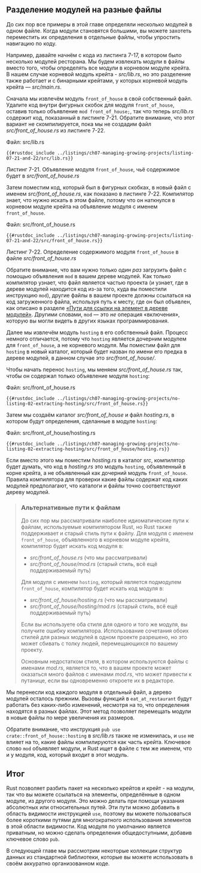 ## Разделение модулей на разные файлы

До сих пор все примеры в этой главе определяли несколько модулей в одном файле. Когда модули становятся большими, вы можете захотеть переместить их определения в отдельные файлы, чтобы упростить навигацию по коду.

Например, давайте начнём с кода из листинга 7-17, в котором было несколько модулей ресторана. Мы будем извлекать модули в файлы вместо того, чтобы определять все модули в корневом модуле крейта. В нашем случае корневой модуль крейта - *src/lib.rs*, но это разделение также работает и с бинарными крейтами, у которых корневой модуль крейта — *src/main.rs*.

Сначала мы извлечём модуль `front_of_house` в свой собственный файл. Удалите код внутри фигурных скобок для модуля `front_of_house`, оставив только объявление `mod front_of_house;`, так что теперь *src/lib.rs* содержит код, показанный в листинге 7-21. Обратите внимание, что этот вариант не скомпилируется, пока мы не создадим файл *src/front_of_house.rs* из листинге 7-22.

<span class="filename">Файл: src/lib.rs</span>

```rust,ignore,does_not_compile
{{#rustdoc_include ../listings/ch07-managing-growing-projects/listing-07-21-and-22/src/lib.rs}}
```

<span class="caption">Листинг 7-21. Объявление модуля <code>front_of_house</code>, чьё содержимое будет в <em>src/front_of_house.rs</em></span>

Затем поместим код, который был в фигурных скобках, в новый файл с именем *src/front_of_house.rs*, как показано в листинге 7-22. Компилятор знает, что нужно искать в этом файле, потому что он наткнулся в корневом модуле крейта на объявление модуля с именем `front_of_house`.

<span class="filename">Файл: src/front_of_house.rs</span>

```rust,ignore
{{#rustdoc_include ../listings/ch07-managing-growing-projects/listing-07-21-and-22/src/front_of_house.rs}}
```

<span class="caption">Листинг 7-22. Определение содержимого модуля <code>front_of_house</code> в файле <em>src/front_of_house.rs</em></span>

Обратите внимание, что вам нужно только *один раз* загрузить файл с помощью объявления `mod` в вашем дереве модулей. Как только компилятор узнает, что файл является частью проекта (и узнает, где в дереве модулей находится код из-за того, куда вы поместили инструкцию `mod`), другие файлы в вашем проекте должны ссылаться на код загруженного файла, используя путь к месту, где он был объявлен, как описано в разделе [«Пути для ссылки на элемент в дереве модулей»]<!-- ignore -->. Другими словами, `mod` — это *не* операция «включения», которую вы могли видеть в других языках программирования.

Далее мы извлечём модуль `hosting` в его собственный файл. Процесс немного отличается, потому что `hosting` является дочерним модулем для `front_of_house`, а не корневого модуля. Мы поместим файл для `hosting` в новый каталог, который будет назван по имени его предка в дереве модулей, в данном случае это *src/front_of_house/*.

Чтобы начать перенос `hosting`, мы меняем *src/front_of_house.rs* так, чтобы он содержал только объявление модуля `hosting`:

<span class="filename">Файл: src/front_of_house.rs</span>

```rust,ignore
{{#rustdoc_include ../listings/ch07-managing-growing-projects/no-listing-02-extracting-hosting/src/front_of_house.rs}}
```

Затем мы создаём каталог *src/front_of_house* и файл *hosting.rs*, в котором будут  определения, сделанные в модуле `hosting`:

<span class="filename">Файл: src/front_of_house/hosting.rs</span>

```rust,ignore
{{#rustdoc_include ../listings/ch07-managing-growing-projects/no-listing-02-extracting-hosting/src/front_of_house/hosting.rs}}
```

Если вместо этого мы поместим *hosting.rs* в каталог *src*, компилятор будет думать, что код в *hosting.rs* это модуль `hosting`, объявленный в корне крейта, а не объявленный как дочерний модуль `front_of_house`. Правила компилятора для проверки какие файлы содержат код каких модулей предполагают, что каталоги и файлы точно соответствуют дереву модулей.

> ### Альтернативные пути к файлам
>
> До сих пор мы рассматривали наиболее идиоматические пути к файлам, используемые компилятором Rust, но Rust также поддерживает и старый стиль пути к файлу. Для модуля с именем `front_of_house`, объявленного в корневом модуле крейта, компилятор будет искать код модуля в:
>
> - *src/front_of_house.rs* (что мы рассматривали)
> - *src/front_of_house/mod.rs* (старый стиль, всё ещё поддерживаемый путь)
>
> Для модуля с именем `hosting`, который является подмодулем `front_of_house`, компилятор будет искать код модуля в:
>
> - *src/front_of_house/hosting.rs* (что мы рассматривали)
> - *src/front_of_house/hosting/mod.rs* (старый стиль, всё ещё поддерживаемый путь)
>
> Если вы используете оба стиля для одного и того же модуля, вы получите ошибку компилятора. Использование сочетания обоих стилей для разных модулей в одном проекте разрешено, но это может сбивать с толку людей, перемещающихся по вашему проекту.
>
> Основным недостатком стиля, в котором используются файлы с именами *mod.rs*, является то, что в вашем проекте может оказаться много файлов с именами *mod.rs*, что может привести к путанице, если вы одновременно откроете их в редакторе.

Мы перенесли код каждого модуля в отдельный файл, а дерево модулей осталось прежним. Вызовы функций в `eat_at_restaurant` будут работать без каких-либо изменений, несмотря на то, что определения находятся в разных файлах. Этот метод позволяет перемещать модули в новые файлы по мере увеличения их размеров.

Обратите внимание, что инструкция `pub use crate::front_of_house::hosting` в *src/lib.rs* также не изменилась, и `use` не влияет на то, какие файлы компилируются как часть крейта. Ключевое слово `mod` объявляет модули, и Rust ищет в файле с тем же именем, что и у модуля, код, который входит в этот модуль.

## Итог

Rust позволяет разбить пакет на несколько крейтов и крейт - на модули, так что вы можете ссылаться на элементы, определённые в одном модуле, из другого модуля. Это можно делать при помощи указания абсолютных или относительных путей. Эти пути можно добавить в область видимости инструкцией `use`, поэтому вы можете пользоваться более короткими путями для многократного использования элементов в этой области видимости. Код модуля по умолчанию является приватным, но можно сделать определения общедоступными, добавив ключевое слово `pub`.

В следующей главе мы рассмотрим некоторые коллекции структур данных из стандартной библиотеки, которые вы можете использовать в своём аккуратно организованном коде.


[«Пути для ссылки на элемент в дереве модулей»]: ch07-03-paths-for-referring-to-an-item-in-the-module-tree.html